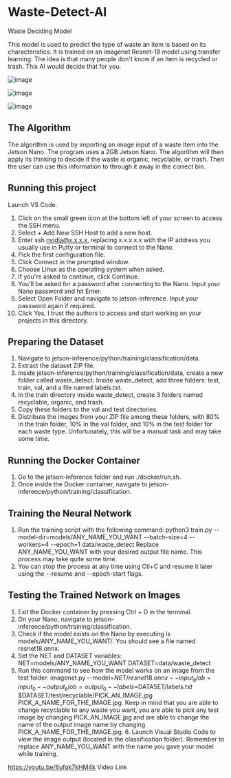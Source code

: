 # Waste-Detect-AI
Waste Deciding Model

This model is used to predict the type of waste an item is based on its characteristics. It is trained on an imagenet Resnet-18 model using transfer learning. The idea is that many people don't know if an Item is recycled or trash. This AI would decide that for you.

![image](https://github.com/EjazAliO/Waste-Detect-AI/assets/140644020/292708ec-d523-456a-97e1-008d985837b1)

![image](https://github.com/EjazAliO/Waste-Detect-AI/assets/140644020/f09c5fc0-a127-452f-a68b-f206dee1394a)

![image](https://github.com/EjazAliO/Waste-Detect-AI/assets/140644020/e966be34-30a5-4c6f-bb52-96315da3cea1)




## The Algorithm
The algorithm is used by importing an image input of a waste Item into the Jetson Nano. The program uses a 2GB Jetson Nano. The algorithm will then apply its thinking to decide if the waste is organic, recyclable, or trash. Then the user can use this information to through it away in the correct bin.

## Running this project
Launch VS Code.
1. Click on the small green icon at the bottom left of your screen to access the SSH menu.
2. Select + Add New SSH Host to add a new host.
3. Enter ssh nvidia@x.x.x.x, replacing x.x.x.x.x with the IP address you usually use in Putty or terminal to connect to the Nano.
4. Pick the first configuration file.
5. Click Connect in the prompted window.
6. Choose Linux as the operating system when asked.
7. If you're asked to continue, click Continue.
8. You'll be asked for a password after connecting to the Nano. Input your Nano password and hit Enter.
9. Select Open Folder and navigate to jetson-inference. Input your password again if required.
10. Click Yes, I trust the authors to access and start working on your projects in this directory.


## Preparing the Dataset
1. Navigate to jetson-inference/python/training/classification/data.
2. Extract the dataset ZIP file.
3. Inside jetson-inference/python/training/classification/data, create a new folder called waste_detect. Inside waste_detect, add three folders: test, train, val, and a file named labels.txt.
4. In the train directory inside waste_detect, create 3 folders named recyclable, organic, and trash.
5. Copy these folders to the val and test directories.
6. Distribute the images from your ZIP file among these folders, with 80% in the train folder, 10% in the val folder, and 10% in the test folder for each waste type. Unfortunately, this will be a manual task and may take some time.

## Running the Docker Container
1. Go to the jetson-inference folder and run ./docker/run.sh.
2. Once inside the Docker container, navigate to jetson-inference/python/training/classification.

## Training the Neural Network
1. Run the training script with the following command: python3 train.py --model-dir=models/ANY_NAME_YOU_WANT --batch-size=4 --workers=4 --epoch=1 data/waste_detect Replace ANY_NAME_YOU_WANT with your desired output file name. This process may take quite some time.
2. You can stop the process at any time using Ctl+C and resume it later using the --resume and --epoch-start flags.

## Testing the Trained Network on Images
1. Exit the Docker container by pressing Ctrl + D in the terminal.
2. On your Nano, navigate to jetson-inference/python/training/classification.
3. Check if the model exists on the Nano by executing ls models/ANY_NAME_YOU_WANT/. You should see a file named resnet18.onnx.
4. Set the NET and DATASET variables: NET=models/ANY_NAME_YOU_WANT DATASET=data/waste_detect
5. Run this command to see how the model works on an image from the test folder: imagenet.py --model=$NET/resnet18.onnx --input_blob=input_0 --output_blob=output_0 --labels=$DATASET/labels.txt $DATASET/test/recyclable/PICK_AN_IMAGE.jpg PICK_A_NAME_FOR_THE_IMAGE.jpg. Keep in mind that you are able to change recyclable to any waste you want, you are able to pick any test image by changing PICK_AN_IMAGE.jpg and are able to change the name of the output image name by changing PICK_A_NAME_FOR_THE_IMAGE.jpg. 6. Launch Visual Studio Code to view the image output (located in the classification folder). Remember to replace ANY_NAME_YOU_WANT with the name you gave your model while training.

https://youtu.be/6ufqk7kHM4k Video Link

